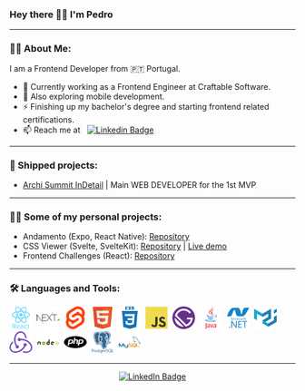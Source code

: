 
### Hey there 🙋‍♂️ I'm Pedro
---
### :man_technologist: About Me:

I am a Frontend Developer from 🇵🇹 Portugal.

- 🔭 Currently working as a Frontend Engineer at Craftable Software.
- 🌱 Also exploring mobile development.
- ⚡ Finishing up my bachelor's degree and starting frontend related certifications.
- 📫 Reach me at &nbsp; [![Linkedin Badge](https://img.shields.io/badge/-pedrocosta132-blue?style=flat&logo=Linkedin&logoColor=white)](https://www.linkedin.com/in/pedrocosta132)

---

### 🚀 Shipped projects: 
- [Archi Summit InDetail](https://indetail.archisummit.pt/) | Main WEB DEVELOPER for the 1st MVP

---

### 👷‍♂️ Some of my personal projects: 
- Andamento (Expo, React Native): [Repository](https://github.com/pedrocosta132/andamento)
- CSS Viewer (Svelte, SvelteKit): [Repository](https://github.com/pedrocosta132/css-viewer) | [Live demo](https://css-viewer.onrender.com/)
- Frontend Challenges (React): [Repository](https://github.com/pedrocosta132/react-challenges)

---

### 🛠 Languages and Tools:

<p>
<img src="https://github.com/devicons/devicon/blob/master/icons/react/react-original-wordmark.svg" title="React" alt="React" width="40" height="40"/>&nbsp;
<img src="https://github.com/devicons/devicon/blob/master/icons/nextjs/nextjs-original-wordmark.svg" title="Next"  alt="Next" width="40" height="40"/>&nbsp;
<img src="https://github.com/devicons/devicon/blob/master/icons/svelte/svelte-original.svg" title="Svelte"  alt="Svelte" width="40" height="40"/>&nbsp;
<img src="https://github.com/devicons/devicon/blob/master/icons/html5/html5-original.svg" title="HTML5" alt="HTML" width="40" height="40"/>&nbsp;
<img src="https://github.com/devicons/devicon/blob/master/icons/css3/css3-plain-wordmark.svg"  title="CSS3" alt="CSS" width="40" height="40"/>&nbsp;
<img src="https://github.com/devicons/devicon/blob/master/icons/javascript/javascript-original.svg" title="JavaScript" alt="JavaScript" width="40" height="40"/>&nbsp;
<img src="https://github.com/devicons/devicon/blob/master/icons/gatsby/gatsby-original.svg" title="Gatsby"  alt="Gatsby" width="40" height="40"/>&nbsp;
<img src="https://github.com/devicons/devicon/blob/master/icons/java/java-original-wordmark.svg" title="Java" alt="Java" width="40" height="40"/>&nbsp;
<img src="https://github.com/devicons/devicon/blob/master/icons/dot-net/dot-net-plain-wordmark.svg" title="dotNet"  alt="dotNet" width="40" height="40"/>&nbsp;
<img src="https://github.com/devicons/devicon/blob/master/icons/materialui/materialui-original.svg" title="Material UI" alt="Material UI" width="40" height="40"/>&nbsp;
<img src="https://github.com/devicons/devicon/blob/master/icons/redux/redux-original.svg" title="Redux" alt="Redux " width="40" height="40"/>&nbsp;
<img src="https://github.com/devicons/devicon/blob/master/icons/nodejs/nodejs-original-wordmark.svg" title="NodeJS" alt="NodeJS" width="40" height="40"/>&nbsp;
<img src="https://github.com/devicons/devicon/blob/master/icons/php/php-plain.svg" title="PHP"  alt="PHP" width="40" height="40"/>&nbsp;
<img src="https://github.com/devicons/devicon/blob/master/icons/postgresql/postgresql-plain-wordmark.svg" title="postgres"  alt="postgres" width="40" height="40"/>&nbsp;
<img src="https://github.com/devicons/devicon/blob/master/icons/mysql/mysql-original-wordmark.svg" title="MySQL"  alt="MySQL" width="40" height="40"/>&nbsp;
</p>

---

<p align="center">
<a href="https://www.linkedin.com/in/pedrocosta132"><img src="https://img.shields.io/badge/LinkedIn-blue?style=for-the-badge&logo=linkedin&logoColor=white" alt="LinkedIn Badge"></a>
</p>

